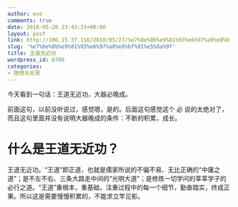 ```yaml
---
author: evo
comments: true
date: 2018-05-26 23:43:33+00:00
layout: post
link: http://106.15.37.116/2018/05/27/%e7%8e%8b%e9%81%93%e6%97%a0%e8%bf%91%e5%8a%9f/
slug: '%e7%8e%8b%e9%81%93%e6%97%a0%e8%bf%91%e5%8a%9f'
title: 王道无近功
wordpress_id: 6786
categories:
- 随想与反思
---
```


今天看到一句话：王道无近功，大器必晚成。

前面这句，以前没听说过，感觉嗯，是的。后面这句感觉这个 必 说的太绝对了，而且这句里面并没有说明大器晚成的条件：不断的积累，成长。


# 什么是王道无近功？


王道无近功。“王道”即正道，也就是儒家所说的不偏不易、无比正确的“中庸之道”；是不左不右、三条大路走中间的“光明大道”；是修炼一切学问的莘莘学子的必行之道。“王道”重根本，重基础，注重过程中的每一个细节，勤奋踏实，终成正果。所以这是需要慢慢积累的，不能求立竿见影。
